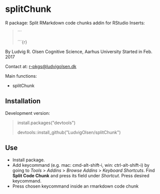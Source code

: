 
<!-- README.md is generated from README.Rmd. Please edit that file -->
splitChunk
==========

R package: Split RMarkdown code chunks addin for RStudio
Inserts:

> ´´´
>
> ´´´{r}

By Ludvig R. Olsen
Cognitive Science, Aarhus University
Started in Feb. 2017

Contact at: <r-pkgs@ludvigolsen.dk>

Main functions:

-   splitChunk

Installation
------------

Development version:

> install.packages("devtools")
>
> devtools::install\_github("LudvigOlsen/splitChunk")

Use
---

-   Install package.
-   Add keycommand (e.g. mac: cmd-alt-shift-i, win: ctrl-alt-shift-i)
    by going to *Tools* &gt; *Addins* &gt; *Browse Addins* &gt; *Keyboard Shortcuts*.
    Find **Split Code Chunk** and press its field under *Shortcut*. Press desired keycommand.
-   Press chosen keycommand inside an rmarkdown code chunk
